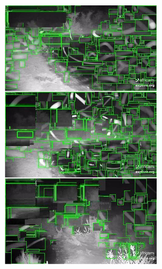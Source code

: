 ![20200707-231820-234825](in/20200707/20200707-231820-234825_0_.jpg)
![20200707-234830-000000](in/20200707/20200707-234830-000000_0_.jpg)
![20200708-000005-003010](in/20200708/20200708-000005-003010_0_.jpg)
